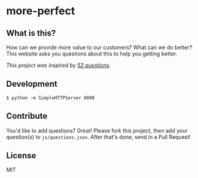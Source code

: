 # more-perfect

## What is this?

How can we provide more value to our customers? What can we do better? This website asks you questions about this to help you getting better.

_This project was inspired by [52 questions](http://petra-wille.de/52questions/)._

## Development

```
$ python -m SimpleHTTPServer 8000
```

## Contribute

You'd like to add questions? Great! Please fork this project, then add your question(s) to `js/questions.json`. After that's done, send in a Pull Request!

## License

MIT